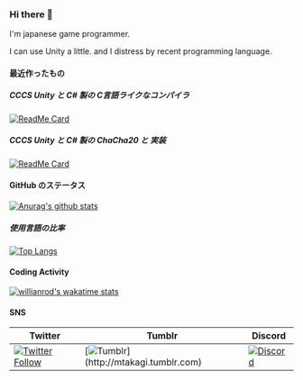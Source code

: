 ### Hi there 👋

I'm japanese game programmer.

I can use Unity a little. and I distress by recent programming language.

#### 最近作ったもの

##### CCCS Unity と C# 製の C言語ライクなコンパイラ

[![ReadMe Card](https://github-readme-stats.vercel.app/api/pin/?username=mtakagi&repo=CCCS)](https://github.com/mtakagi/CCCS)

##### CCCS Unity と C# 製の ChaCha20 と 実装
[![ReadMe Card](https://github-readme-stats.vercel.app/api/pin/?username=mtakagi&repo=Unity-Crypto)](https://github.com/mtakagi/Unity-Crypto)

#### GitHub のステータス

[![Anurag's github stats](https://github-readme-stats.vercel.app/api?username=mtakagi&show_icons=true)](https://github.com/mtakagi?tab=repositories)

##### 使用言語の比率

[![Top Langs](https://github-readme-stats.vercel.app/api/top-langs/?username=mtakagi&layout=compact)](https://github.com/mtakagi?tab=repositories)

#### Coding Activity

[![willianrod's wakatime stats](https://github-readme-stats.vercel.app/api/wakatime?username=mtakagi)](https://github.com/mtakagi/mtakagi)

#### SNS

|Twitter|Tumblr | Discord |
|-------|-------|---------|
|[![Twitter Follow](https://img.shields.io/twitter/follow/runloop_run?style=social&label=Follow)](https://twitter.com/runloop_run)|[![Tumblr](https://img.shields.io/badge/-Make%20Me%20Brave%20Strong!-000000.svg?logo=tumblr&style=plastic")](http://mtakagi.tumblr.com)|[![Discord](https://img.shields.io/discord/713563606838673438?label=NCC-1701)](https://discord.com/channels/713563606838673438)|

<!--
**mtakagi/mtakagi** is a ✨ _special_ ✨ repository because its `README.md` (this file) appears on your GitHub profile.

Here are some ideas to get you started:

- 🔭 I’m currently working on ...
- 🌱 I’m currently learning ...
- 👯 I’m looking to collaborate on ...
- 🤔 I’m looking for help with ...
- 💬 Ask me about ...
- 📫 How to reach me: ...
- 😄 Pronouns: ...
- ⚡ Fun fact: ...


-->
